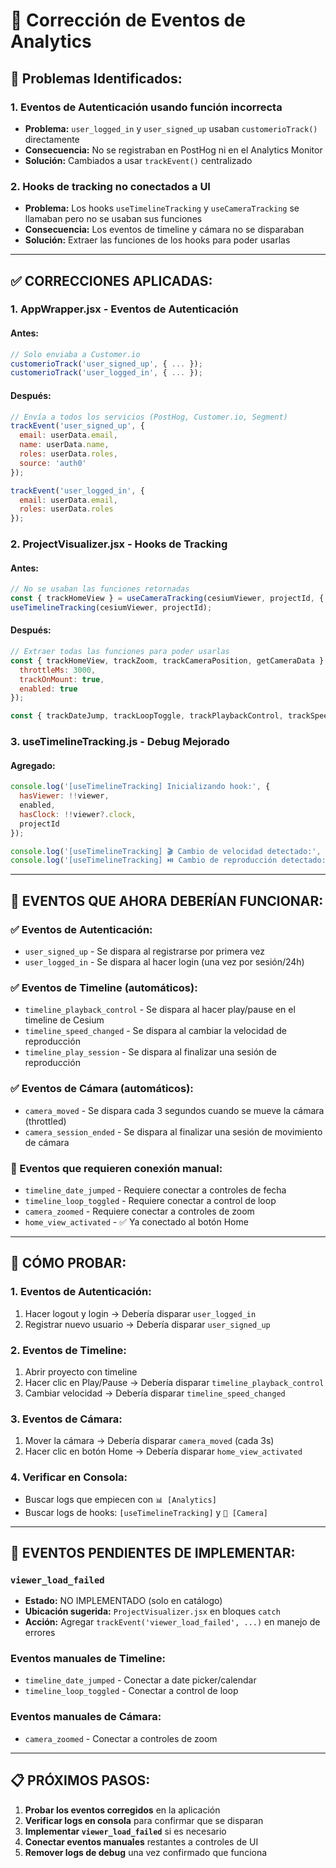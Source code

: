 # 🔧 **Corrección de Eventos de Analytics**

## **🚨 Problemas Identificados:**

### **1. Eventos de Autenticación usando función incorrecta**
- **Problema:** `user_logged_in` y `user_signed_up` usaban `customerioTrack()` directamente
- **Consecuencia:** No se registraban en PostHog ni en el Analytics Monitor
- **Solución:** Cambiados a usar `trackEvent()` centralizado

### **2. Hooks de tracking no conectados a UI**
- **Problema:** Los hooks `useTimelineTracking` y `useCameraTracking` se llamaban pero no se usaban sus funciones
- **Consecuencia:** Los eventos de timeline y cámara no se disparaban
- **Solución:** Extraer las funciones de los hooks para poder usarlas

---

## **✅ CORRECCIONES APLICADAS:**

### **1. AppWrapper.jsx - Eventos de Autenticación**

#### **Antes:**
```javascript
// Solo enviaba a Customer.io
customerioTrack('user_signed_up', { ... });
customerioTrack('user_logged_in', { ... });
```

#### **Después:**
```javascript
// Envía a todos los servicios (PostHog, Customer.io, Segment)
trackEvent('user_signed_up', {
  email: userData.email,
  name: userData.name,
  roles: userData.roles,
  source: 'auth0'
});

trackEvent('user_logged_in', {
  email: userData.email,
  roles: userData.roles
});
```

### **2. ProjectVisualizer.jsx - Hooks de Tracking**

#### **Antes:**
```javascript
// No se usaban las funciones retornadas
const { trackHomeView } = useCameraTracking(cesiumViewer, projectId, { ... });
useTimelineTracking(cesiumViewer, projectId);
```

#### **Después:**
```javascript
// Extraer todas las funciones para poder usarlas
const { trackHomeView, trackZoom, trackCameraPosition, getCameraData } = useCameraTracking(cesiumViewer, projectId, {
  throttleMs: 3000,
  trackOnMount: true,
  enabled: true
});

const { trackDateJump, trackLoopToggle, trackPlaybackControl, trackSpeedChange } = useTimelineTracking(cesiumViewer, projectId);
```

### **3. useTimelineTracking.js - Debug Mejorado**

#### **Agregado:**
```javascript
console.log('[useTimelineTracking] Inicializando hook:', { 
  hasViewer: !!viewer, 
  enabled, 
  hasClock: !!viewer?.clock,
  projectId 
});

console.log('[useTimelineTracking] 🎬 Cambio de velocidad detectado:', previousMultiplier, '->', clock.multiplier);
console.log('[useTimelineTracking] ⏯️ Cambio de reproducción detectado:', previousShouldAnimate, '->', clock.shouldAnimate);
```

---

## **🎯 EVENTOS QUE AHORA DEBERÍAN FUNCIONAR:**

### **✅ Eventos de Autenticación:**
- `user_signed_up` - Se dispara al registrarse por primera vez
- `user_logged_in` - Se dispara al hacer login (una vez por sesión/24h)

### **✅ Eventos de Timeline (automáticos):**
- `timeline_playback_control` - Se dispara al hacer play/pause en el timeline de Cesium
- `timeline_speed_changed` - Se dispara al cambiar la velocidad de reproducción
- `timeline_play_session` - Se dispara al finalizar una sesión de reproducción

### **✅ Eventos de Cámara (automáticos):**
- `camera_moved` - Se dispara cada 3 segundos cuando se mueve la cámara (throttled)
- `camera_session_ended` - Se dispara al finalizar una sesión de movimiento de cámara

### **🔧 Eventos que requieren conexión manual:**
- `timeline_date_jumped` - Requiere conectar a controles de fecha
- `timeline_loop_toggled` - Requiere conectar a control de loop
- `camera_zoomed` - Requiere conectar a controles de zoom
- `home_view_activated` - ✅ Ya conectado al botón Home

---

## **🧪 CÓMO PROBAR:**

### **1. Eventos de Autenticación:**
1. Hacer logout y login → Debería disparar `user_logged_in`
2. Registrar nuevo usuario → Debería disparar `user_signed_up`

### **2. Eventos de Timeline:**
1. Abrir proyecto con timeline
2. Hacer clic en Play/Pause → Debería disparar `timeline_playback_control`
3. Cambiar velocidad → Debería disparar `timeline_speed_changed`

### **3. Eventos de Cámara:**
1. Mover la cámara → Debería disparar `camera_moved` (cada 3s)
2. Hacer clic en botón Home → Debería disparar `home_view_activated`

### **4. Verificar en Consola:**
- Buscar logs que empiecen con `📊 [Analytics]`
- Buscar logs de hooks: `[useTimelineTracking]` y `🎥 [Camera]`

---

## **🚨 EVENTOS PENDIENTES DE IMPLEMENTAR:**

### **`viewer_load_failed`**
- **Estado:** NO IMPLEMENTADO (solo en catálogo)
- **Ubicación sugerida:** `ProjectVisualizer.jsx` en bloques `catch`
- **Acción:** Agregar `trackEvent('viewer_load_failed', ...)` en manejo de errores

### **Eventos manuales de Timeline:**
- `timeline_date_jumped` - Conectar a date picker/calendar
- `timeline_loop_toggled` - Conectar a control de loop

### **Eventos manuales de Cámara:**
- `camera_zoomed` - Conectar a controles de zoom

---

## **📋 PRÓXIMOS PASOS:**

1. **Probar los eventos corregidos** en la aplicación
2. **Verificar logs en consola** para confirmar que se disparan
3. **Implementar `viewer_load_failed`** si es necesario
4. **Conectar eventos manuales** restantes a controles de UI
5. **Remover logs de debug** una vez confirmado que funciona
